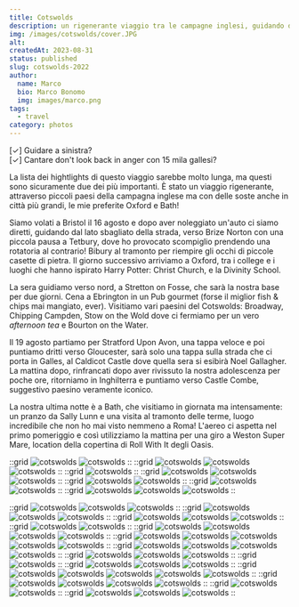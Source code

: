 ```yaml
---
title: Cotswolds
description: un rigenerante viaggio tra le campagne inglesi, guidando dal lato sbagliato
img: /images/cotswolds/cover.JPG 
alt: 
createdAt: 2023-08-31
status: published
slug: cotswolds-2022
author:
  name: Marco
  bio: Marco Bonomo
  img: images/marco.png
tags:
  - travel
category: photos
---
```


[✓] Guidare a sinistra?  
[✓] Cantare don't look back in anger con 15 mila gallesi?

La lista dei hightlights di questo viaggio sarebbe molto lunga, ma questi sono sicuramente due dei più importanti.
È stato un viaggio rigenerante, attraverso piccoli paesi della campagna inglese ma con delle soste anche in città più grandi, le mie preferite Oxford e Bath!

Siamo volati a Bristol il 16 agosto e dopo aver noleggiato un'auto ci siamo diretti, guidando dal lato sbagliato della strada, verso Brize Norton con una piccola pausa a Tetbury, dove ho provocato scompiglio prendendo una rotatoria al contrario! Bibury al tramonto per riempire gli occhi di piccole casette di pietra.
Il giorno successivo arriviamo a Oxford, tra i college e i luoghi che hanno ispirato Harry Potter: Christ Church, e la Divinity School. 

La sera guidiamo verso nord, a Stretton on Fosse, che sarà la nostra base per due giorni. Cena a Ebrington in un Pub gourmet (forse il miglior fish & chips mai mangiato, ever). Visitiamo vari paesini del Cotswolds: Broadway, Chipping Campden, Stow on the Wold dove ci fermiamo per un vero *afternoon tea* e Bourton on the Water.

Il 19 agosto partiamo per Stratford Upon Avon, una tappa veloce e poi puntiamo dritti verso Gloucester, sarà solo una tappa sulla strada che ci porta in Galles, al Caldicot Castle dove quella sera si esibirà Noel Gallagher.
La mattina dopo, rinfrancati dopo aver rivissuto la nostra adolescenza per poche ore, ritorniamo in Inghilterra e puntiamo verso Castle Combe, suggestivo paesino veramente iconico.

La nostra ultima notte è a Bath, che visitiamo in giornata ma intensamente: un pranzo da Sally Lunn e una visita al tramonto delle terme, luogo incredibile che non ho mai visto nemmeno a Roma!
L'aereo ci aspetta nel primo pomeriggio e così utilizziamo la mattina per una giro a Weston Super Mare, location della copertina di Roll With It degli Oasis.


::grid
![cotswolds](/images/cotswolds/cotswolds-01.JPG)
![cotswolds](/images/cotswolds/cotswolds-04.JPG)
::
::grid
![cotswolds](/images/cotswolds/cotswolds-02.JPG)
![cotswolds](/images/cotswolds/cotswolds-02a.jpg)
![cotswolds](/images/cotswolds/cotswolds-05.JPG)
::
::grid
![cotswolds](/images/cotswolds/cotswolds-11a.jpg)
::
::grid
![cotswolds](/images/cotswolds/cotswolds-03a.jpg)
![cotswolds](/images/cotswolds/cotswolds-04a.jpg)
![cotswolds](/images/cotswolds/cotswolds-05a.jpg)
::
::grid
![cotswolds](/images/cotswolds/cotswolds-06a.jpg)
![cotswolds](/images/cotswolds/cotswolds-08a.jpg)
::
::grid
![cotswolds](/images/cotswolds/cotswolds-12a.jpg)
![cotswolds](/images/cotswolds/cotswolds-13a.jpg)
::
::grid
![cotswolds](/images/cotswolds/cotswolds-06.JPG)
![cotswolds](/images/cotswolds/cotswolds-07.JPG)
![cotswolds](/images/cotswolds/cotswolds-08.JPG)
::

::grid
![cotswolds](/images/cotswolds/cotswolds-09.JPG)
![cotswolds](/images/cotswolds/cotswolds-10.JPG)
![cotswolds](/images/cotswolds/cotswolds-11.JPG)
::
::grid
![cotswolds](/images/cotswolds/cotswolds-13.JPG)
![cotswolds](/images/cotswolds/cotswolds-14.JPG)
![cotswolds](/images/cotswolds/cotswolds-15.JPG)
::
::grid
![cotswolds](/images/cotswolds/cotswolds-16.JPG)
![cotswolds](/images/cotswolds/cotswolds-17.JPG)
![cotswolds](/images/cotswolds/cotswolds-18.JPG)
::
::grid
![cotswolds](/images/cotswolds/cotswolds-19.JPG)
![cotswolds](/images/cotswolds/cotswolds-20.JPG)
::
::grid
![cotswolds](/images/cotswolds/cotswolds-20.JPG)
![cotswolds](/images/cotswolds/cotswolds-21.JPG)
![cotswolds](/images/cotswolds/cotswolds-22.JPG)
![cotswolds](/images/cotswolds/cotswolds-24.JPG)
::
::grid
![cotswolds](/images/cotswolds/cotswolds-25.JPG)
![cotswolds](/images/cotswolds/cotswolds-26.JPG)
![cotswolds](/images/cotswolds/cotswolds-27.JPG)
![cotswolds](/images/cotswolds/cotswolds-28.JPG)
![cotswolds](/images/cotswolds/cotswolds-29.JPG)
::
::grid
![cotswolds](/images/cotswolds/cotswolds-30.JPG)
![cotswolds](/images/cotswolds/cotswolds-32.JPG)
![cotswolds](/images/cotswolds/cotswolds-33.JPG)
![cotswolds](/images/cotswolds/cotswolds-34.JPG)
::
::grid
![cotswolds](/images/cotswolds/cotswolds-35.JPG)
![cotswolds](/images/cotswolds/cotswolds-37.JPG)
![cotswolds](/images/cotswolds/cotswolds-38.JPG)
::
::grid
![cotswolds](/images/cotswolds/cotswolds-41.JPG)
::
::grid
![cotswolds](/images/cotswolds/cotswolds-40.JPG)
![cotswolds](/images/cotswolds/cotswolds-43.JPG)
![cotswolds](/images/cotswolds/cotswolds-44.JPG)
::
::grid
![cotswolds](/images/cotswolds/cotswolds-45.JPG)
![cotswolds](/images/cotswolds/cotswolds-46.JPG)
![cotswolds](/images/cotswolds/cotswolds-47.JPG)
![cotswolds](/images/cotswolds/cotswolds-48.JPG)
![cotswolds](/images/cotswolds/cotswolds-49.JPG)
::
::grid
![cotswolds](/images/cotswolds/cotswolds-50.JPG)
![cotswolds](/images/cotswolds/cotswolds-51.JPG)
![cotswolds](/images/cotswolds/cotswolds-52.JPG)
![cotswolds](/images/cotswolds/cotswolds-10a.jpg)
::
::grid
![cotswolds](/images/cotswolds/cotswolds-53.JPG)
![cotswolds](/images/cotswolds/cotswolds-54.JPG)
::
::grid
![cotswolds](/images/cotswolds/cotswolds-56.JPG)
![cotswolds](/images/cotswolds/cotswolds-57.JPG)
![cotswolds](/images/cotswolds/cotswolds-58.JPG)
::
